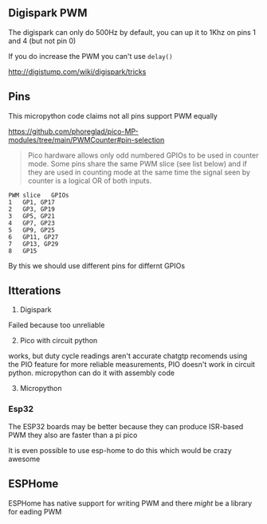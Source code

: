 ## Digispark PWM

The digispark can only do 500Hz by default, you can up it to 1Khz on pins 1 and 4 (but not pin 0)

If you do increase the PWM you can't use `delay()`

http://digistump.com/wiki/digispark/tricks

## Pins

This micropython code claims not all pins support PWM equally

https://github.com/phoreglad/pico-MP-modules/tree/main/PWMCounter#pin-selection

>Pico hardware allows only odd numbered GPIOs to be used in counter mode. Some pins share the same PWM slice (see list below) and if they are used in counting mode at the same time the signal seen by counter is a logical OR of both inputs.

```
PWM slice	GPIOs
1	GP1, GP17
2	GP3, GP19
3	GP5, GP21
4	GP7, GP23
5	GP9, GP25
6	GP11, GP27
7	GP13, GP29
8	GP15
```

By this we should use different pins for differnt GPIOs


## Itterations

1. Digispark

Failed because too unreliable

2. Pico with circuit python

works, but duty cycle readings aren't accurate
chatgtp recomends using the PIO feature for more reliable measurements, PIO doesn't work in circuit python. 
micropython can do it with assembly code

3. Micropython



### Esp32

The ESP32 boards may be better because they can produce ISR-based PWM
they also are faster than a pi pico

It is even possible to use esp-home to do this which would be crazy awesome


## ESPHome

ESPHome has native support for writing PWM and there _might_ be a library for eading PWM